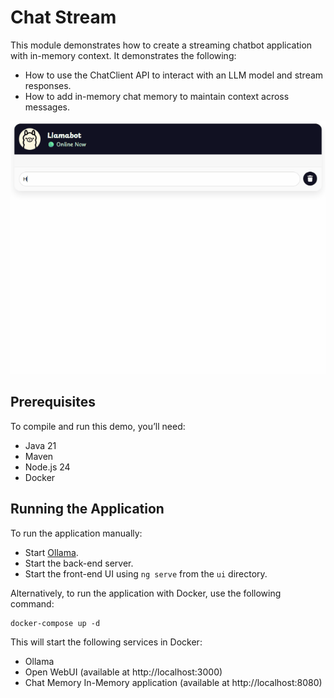 # Chat Stream

This module demonstrates how to create a streaming chatbot application with in-memory context.
It demonstrates the following:

- How to use the ChatClient API to interact with an LLM model and stream responses.
- How to add in-memory chat memory to maintain context across messages.

<img src=".readme/demo.gif" alt="Spring AI demo"/>

## Prerequisites

To compile and run this demo, you’ll need:

- Java 21
- Maven
- Node.js 24
- Docker

## Running the Application

To run the application manually:

- Start [Ollama](https://ollama.com/).
- Start the back-end server.
- Start the front-end UI using `ng serve` from the `ui` directory.

Alternatively, to run the application with Docker, use the following command:

```console
docker-compose up -d
```

This will start the following services in Docker:

- Ollama
- Open WebUI (available at http://localhost:3000)
- Chat Memory In-Memory application (available at http://localhost:8080)
